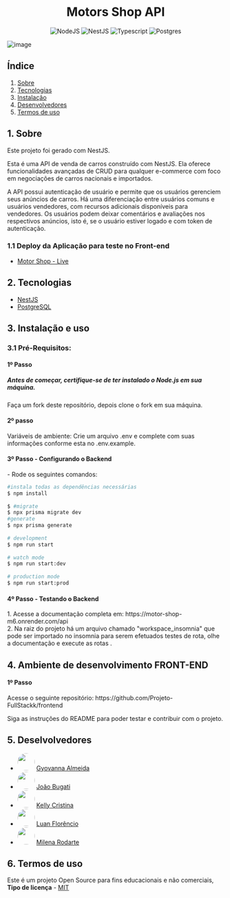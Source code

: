 <h1 align="center"> Motors Shop API</h1>

<div align="center">
  
![NodeJS](https://img.shields.io/badge/node.js-6DA55F?style=for-the-badge&logo=node.js&logoColor=white) ![NestJS](https://img.shields.io/badge/nestjs-%23E0234E.svg?style=for-the-badge&logo=nestjs&logoColor=white) ![Typescript](https://img.shields.io/badge/TypeScript-007ACC?style=for-the-badge&logo=typescript&logoColor=fff) 	![Postgres](https://img.shields.io/badge/postgres-%23316192.svg?style=for-the-badge&logo=postgresql&logoColor=white) 

</div>

<p align="center">

  ![image](https://github.com/Projeto-FullStackk/frontend/assets/110180304/0928456f-4653-4c1a-b511-d77711cdcfe5)

</p>


<h2>Índice</h2>

1. [ Sobre ](#sobre)
2. [ Tecnologias](#techs)
3. [ Instalação ](#install)
4. [ Desenvolvedores ](#devs)
5. [ Termos de uso ](#termos)

<a name="sobre"></a>

## 1. Sobre
Este projeto foi gerado com NestJS.

Esta é uma API de venda de carros construído com NestJS. Ela oferece funcionalidades avançadas de CRUD para qualquer e-commerce com foco em negociações de carros nacionais e importados. 

A API possui autenticação de usuário e permite que os usuários gerenciem seus anúncios de carros. Há uma diferenciação entre usuários comuns e usuários vendedores, com recursos adicionais disponíveis para vendedores. Os usuários podem deixar comentários e avaliações nos respectivos anúncios, isto é, se o usuário estiver logado e com token de autenticação.

### 1.1 Deploy da Aplicação para teste no Front-end

- <a name="MotorShop" href="https://motorshop-joaobuga35.vercel.app/" target="_blank">Motor Shop - Live</a>

<a name="techs"></a>

## 2. Tecnologias

- <a name="nest" href="https://docs.nestjs.com" target="_blank">NestJS</a>
- <a name="postgres" href="https://www.postgresql.org/" target="_blank">PostgreSQL</a>

<a name="install"></a>
## 3. Instalação e uso

### 3.1 Pré-Requisitos:
  <h4>1º Passo</h4>
  <h5>Antes de começar, certifique-se de ter instalado o Node.js em sua máquina.</h3>
  <p>Faça um fork deste repositório, depois clone o fork em sua máquina.</p>

  <h4>2º passo</h4>
  Variáveis de ambiente:
    Crie um arquivo .env e complete com suas informações conforme esta no .env.example.

  <h4>3º Passo - Configurando o Backend</h4>
  - Rode os seguintes comandos: 
  
  ```bash
  #instala todas as dependências necessárias
  $ npm install
    
  $ #migrate
  $ npx prisma migrate dev
  #generate
  $ npx prisma generate
    
  # development
  $ npm run start
    
  # watch mode
  $ npm run start:dev
    
  # production mode
  $ npm run start:prod
  ```
  <h4>4º Passo - Testando o Backend</h4>
  1. Acesse a documentação completa em: https://motor-shop-m6.onrender.com/api <br>
  2. Na raiz do projeto há um arquivo chamado "workspace_insomnia" que pode ser importado no insomnia para serem efetuados testes de rota, olhe a documentação e execute as rotas .

## 4. Ambiente de desenvolvimento FRONT-END
  <h4>1º Passo</h4>
  <p>Acesse o seguinte repositório: https://github.com/Projeto-FullStackk/frontend </p>
  <p>Siga as instruções do README para poder testar e contribuir com o projeto.</p>

## 5. Deselvolvedores

- <img src="https://github.com/gyo-almeida.png" width="40" height="40" style="border-radius: 20px;"> <a name="Gyovanna" href="https://github.com/gyo-almeida" target="_blank">Gyovanna Almeida</a>
- <img src="https://github.com/joaobuga35.png" width="40" height="40" style="border-radius: 20px;"> <a name="Joao" href="https://github.com/joaobuga35" target="_blank">João Bugati</a>
- <img src="https://github.com/kellygalliani.png" width="40" height="40" style="border-radius: 20px"> <a name="kelly" href="https://github.com/kellygalliani" target="_blank">Kelly Cristina</a>
- <img src="https://github.com/LuanFlorencioo.png" width="40" height="40" style="border-radius: 20px;"> <a name="luan" href="https://github.com/LuanFlorencioo" target="_blank">Luan Florêncio</a>
- <img src="https://github.com/milenarodarte.png" width="40" height="40" style="border-radius: 20px;"> <a name="milena" href="https://github.com/milenarodarte" target="_blank">Milena Rodarte</a>

<a name="termos"></a>

## 6. Termos de uso

Este é um projeto Open Source para fins educacionais e não comerciais, **Tipo de licença** - <a name="mit" href="https://opensource.org/licenses/MIT" target="_blank">MIT</a>
<a name="devs"></a>
